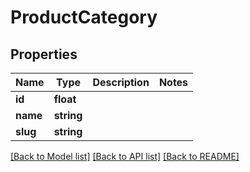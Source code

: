 # ProductCategory

## Properties
Name | Type | Description | Notes
------------ | ------------- | ------------- | -------------
**id** | **float** |  | 
**name** | **string** |  | 
**slug** | **string** |  | 

[[Back to Model list]](../README.md#documentation-for-models) [[Back to API list]](../README.md#documentation-for-api-endpoints) [[Back to README]](../README.md)



